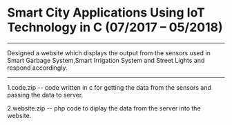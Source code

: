 # Smart City Applications Using IoT Technology in C (07/2017 – 05/2018)
**********************************************************************************************
Designed a website which displays the output from the sensors used in Smart Garbage System,Smart Irrigation System and Street Lights and respond accordingly.
**********************************************************************************************
1.code.zip -- code written in c for getting the data from the sensors and passing the data to server.

2.website.zip -- php code to diplay the data from the server into the website.
